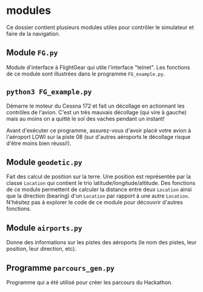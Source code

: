 # modules

Ce dossier contient plusieurs modules utiles pour contrôler le simulateur et
faire de la navigation.

## Module `FG.py`

Module d'interface à FlightGear qui utile l'interface "telnet". Les fonctions de
ce module sont illustrées dans le programme `FG_example.py`.

## `python3 FG_example.py`

Démarre le moteur du Cessna 172 et fait un décollage en actionnant les contrôles
de l'avion. C'est un très mauvais décollage (qui vire à gauche) mais au moins on
a quitté le sol des vaches pendant un instant!

Avant d'exécuter ce programme, assurez-vous d'avoir placé votre avion à l'aéroport
LOWI sur la piste 08 (sur d'autres aéroports le décollage risque d'être moins bien
réussi!).

## Module `geodetic.py`

Fait des calcul de position sur la terre. Une position est représentée
par la classe `Location` qui contient le trio latitude/longitude/altitude.
Des fonctions de ce module permettent de calculer la distance entre deux `Location`
ainsi que la direction (bearing) d'un `Location` par rapport à une autre `Location`.
N'hésitez pas à explorer le code de ce module pour découvrir d'autres fonctions.

## Module `airports.py`

Donne des informations sur les pistes des aéroports (le nom des pistes, leur position,
leur direction, etc).

## Programme `parcours_gen.py`

Programme qui a été utilisé pour créer les parcours du Hackathon.
